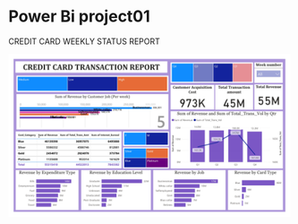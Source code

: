 # Power Bi project01
CREDIT CARD WEEKLY STATUS REPORT 

<p align="center">
    <img src="https://github.com/EnamAhmedTaufik/power_bi_project01/blob/main/img.jpg"  width="600"/>
</p>
